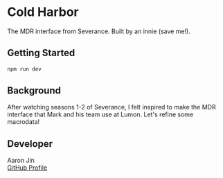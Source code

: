 # Cold Harbor

The MDR interface from Severance. Built by an innie (save me!).

## Getting Started

```bash
npm run dev
```

## Background

After watching seasons 1-2 of Severance, I felt inspired to make the MDR interface that Mark and his team use at Lumon. Let's refine some macrodata!

## Developer

Aaron Jin  
[GitHub Profile](https://github.com/aaronkjin)
